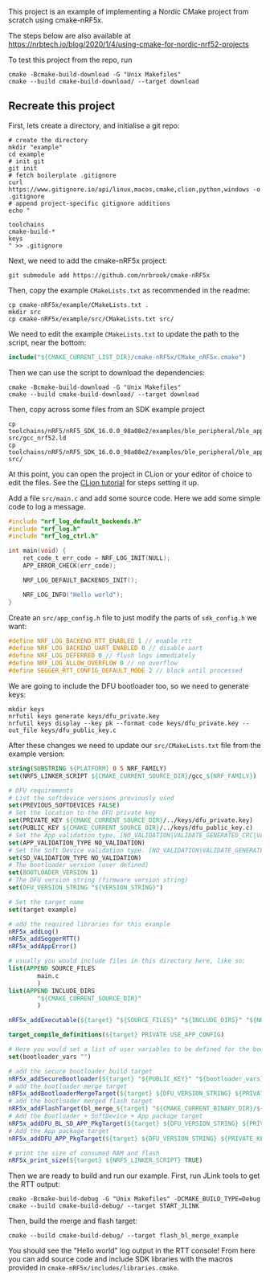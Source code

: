 This project is an example of implementing a Nordic CMake project from scratch using cmake-nRF5x.

The steps below are also available at https://nrbtech.io/blog/2020/1/4/using-cmake-for-nordic-nrf52-projects

To test this project from the repo, run
```shell script
cmake -Bcmake-build-download -G "Unix Makefiles"
cmake --build cmake-build-download/ --target download
```

## Recreate this project

First, lets create a directory, and initialise a git repo:

```shell script
# create the directory
mkdir "example"
cd example
# init git
git init
# fetch boilerplate .gitignore
curl https://www.gitignore.io/api/linux,macos,cmake,clion,python,windows -o .gitignore
# append project-specific gitignore additions
echo "

toolchains
cmake-build-*
keys
" >> .gitignore
```

Next, we need to add the cmake-nRF5x project:

```shell script
git submodule add https://github.com/nrbrook/cmake-nRF5x
```

Then, copy the example `CMakeLists.txt` as recommended in the readme:
```shell script
cp cmake-nRF5x/example/CMakeLists.txt .
mkdir src
cp cmake-nRF5x/example/src/CMakeLists.txt src/
```

We need to edit the example `CMakeLists.txt` to update the path to the script, near the bottom:

```cmake
include("${CMAKE_CURRENT_LIST_DIR}/cmake-nRF5x/CMake_nRF5x.cmake")
```

Then we can use the script to download the dependencies:

```shell script
cmake -Bcmake-build-download -G "Unix Makefiles"
cmake --build cmake-build-download/ --target download
```

Then, copy across some files from an SDK example project

```shell script
cp toolchains/nRF5/nRF5_SDK_16.0.0_98a08e2/examples/ble_peripheral/ble_app_blinky/pca10040/s132/armgcc/ble_app_blinky_gcc_nrf52.ld src/gcc_nrf52.ld
cp toolchains/nRF5/nRF5_SDK_16.0.0_98a08e2/examples/ble_peripheral/ble_app_blinky/pca10040/s132/config/sdk_config.h src/
```

At this point, you can open the project in CLion or your editor of choice to edit the files. See the [CLion tutorial]() for steps setting it up.

Add a file `src/main.c` and add some source code. Here we add some simple code to log a message.

```c
#include "nrf_log_default_backends.h"
#include "nrf_log.h"
#include "nrf_log_ctrl.h"

int main(void) {
    ret_code_t err_code = NRF_LOG_INIT(NULL);
    APP_ERROR_CHECK(err_code);

    NRF_LOG_DEFAULT_BACKENDS_INIT();

    NRF_LOG_INFO("Hello world");
}
```

Create an `src/app_config.h` file to just modify the parts of `sdk_config.h` we want:

```c
#define NRF_LOG_BACKEND_RTT_ENABLED 1 // enable rtt
#define NRF_LOG_BACKEND_UART_ENABLED 0 // disable uart
#define NRF_LOG_DEFERRED 0 // flush logs immediately
#define NRF_LOG_ALLOW_OVERFLOW 0 // no overflow
#define SEGGER_RTT_CONFIG_DEFAULT_MODE 2 // block until processed
```

We are going to include the DFU bootloader too, so we need to generate keys:

```shell script
mkdir keys
nrfutil keys generate keys/dfu_private.key
nrfutil keys display --key pk --format code keys/dfu_private.key --out_file keys/dfu_public_key.c
```

After these changes we need to update our `src/CMakeLists.txt` file from the example version:

```cmake
string(SUBSTRING ${PLATFORM} 0 5 NRF_FAMILY)
set(NRF5_LINKER_SCRIPT ${CMAKE_CURRENT_SOURCE_DIR}/gcc_${NRF_FAMILY})

# DFU requirements
# List the softdevice versions previously used
set(PREVIOUS_SOFTDEVICES FALSE)
# Set the location to the DFU private key
set(PRIVATE_KEY ${CMAKE_CURRENT_SOURCE_DIR}/../keys/dfu_private.key)
set(PUBLIC_KEY ${CMAKE_CURRENT_SOURCE_DIR}/../keys/dfu_public_key.c)
# Set the App validation type. [NO_VALIDATION|VALIDATE_GENERATED_CRC|VALIDATE_GENERATED_SHA256|VALIDATE_ECDSA_P256_SHA256]
set(APP_VALIDATION_TYPE NO_VALIDATION)
# Set the Soft Device validation type. [NO_VALIDATION|VALIDATE_GENERATED_CRC|VALIDATE_GENERATED_SHA256|VALIDATE_ECDSA_P256_SHA256]
set(SD_VALIDATION_TYPE NO_VALIDATION)
# The bootloader version (user defined)
set(BOOTLOADER_VERSION 1)
# The DFU version string (firmware version string)
set(DFU_VERSION_STRING "${VERSION_STRING}")

# Set the target name
set(target example)

# add the required libraries for this example
nRF5x_addLog()
nRF5x_addSeggerRTT()
nRF5x_addAppError()

# usually you would include files in this directory here, like so:
list(APPEND SOURCE_FILES
        main.c
        )
list(APPEND INCLUDE_DIRS
        "${CMAKE_CURRENT_SOURCE_DIR}"
        )

nRF5x_addExecutable(${target} "${SOURCE_FILES}" "${INCLUDE_DIRS}" "${NRF5_LINKER_SCRIPT}")

target_compile_definitions(${target} PRIVATE USE_APP_CONFIG)

# Here you would set a list of user variables to be defined for the bootloader makefile (which you have modified yourself)
set(bootloader_vars "")

# add the secure bootloader build target
nRF5x_addSecureBootloader(${target} "${PUBLIC_KEY}" "${bootloader_vars}")
# add the bootloader merge target
nRF5x_addBootloaderMergeTarget(${target} ${DFU_VERSION_STRING} ${PRIVATE_KEY} ${PREVIOUS_SOFTDEVICES} ${APP_VALIDATION_TYPE} ${SD_VALIDATION_TYPE} ${BOOTLOADER_VERSION})
# add the bootloader merged flash target
nRF5x_addFlashTarget(bl_merge_${target} "${CMAKE_CURRENT_BINARY_DIR}/${target}_bl_merged.hex")
# Add the Bootloader + SoftDevice + App package target
nRF5x_addDFU_BL_SD_APP_PkgTarget(${target} ${DFU_VERSION_STRING} ${PRIVATE_KEY} ${PREVIOUS_SOFTDEVICES} ${APP_VALIDATION_TYPE} ${SD_VALIDATION_TYPE} ${BOOTLOADER_VERSION})
# Add the App package target
nRF5x_addDFU_APP_PkgTarget(${target} ${DFU_VERSION_STRING} ${PRIVATE_KEY} ${PREVIOUS_SOFTDEVICES} ${APP_VALIDATION_TYPE})

# print the size of consumed RAM and flash
nRF5x_print_size(${target} ${NRF5_LINKER_SCRIPT} TRUE)
```

Then we are ready to build and run our example. First, run JLink tools to get the RTT output:

```shell script
cmake -Bcmake-build-debug -G "Unix Makefiles" -DCMAKE_BUILD_TYPE=Debug
cmake --build cmake-build-debug/ --target START_JLINK
```

Then, build the merge and flash target:
```shell script
cmake --build cmake-build-debug/ --target flash_bl_merge_example
```

You should see the "Hello world" log output in the RTT console! From here you can add source code and include SDK libraries with the macros provided in `cmake-nRF5x/includes/libraries.cmake`.

